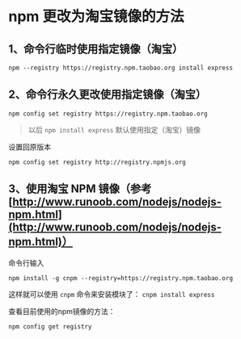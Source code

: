 # npm 更改为淘宝镜像的方法


## 1、命令行临时使用指定镜像（淘宝）

```
npm --registry https://registry.npm.taobao.org install express
```

## 2、命令行永久更改使用指定镜像（淘宝）

```
npm config set registry https://registry.npm.taobao.org
```
> 以后 `npm install express` 默认使用指定（淘宝）镜像

设置回原版本
```
npm config set registry http://registry.npmjs.org 
```

## 3、使用淘宝 NPM 镜像（参考 [http://www.runoob.com/nodejs/nodejs-npm.html](http://www.runoob.com/nodejs/nodejs-npm.html)）

命令行输入 
```
npm install -g cnpm --registry=https://registry.npm.taobao.org
```
这样就可以使用 `cnpm` 命令来安装模块了： `cnpm install express`

查看目前使用的npm镜像的方法：
```
npm config get registry
```
